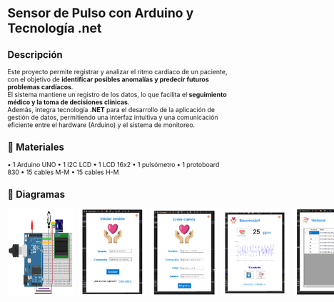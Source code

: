 # Sensor de Pulso con Arduino y Tecnología .net

## Descripción
Este proyecto permite registrar y analizar el ritmo cardíaco de un paciente, con el objetivo de **identificar posibles anomalías y predecir futuros problemas cardíacos**.  
El sistema mantiene un registro de los datos, lo que facilita el **seguimiento médico y la toma de decisiones clínicas**.  
Además, integra tecnología **.NET** para el desarrollo de la aplicación de gestión de datos, permitiendo una interfaz intuitiva y una comunicación eficiente entre el hardware (Arduino) y el sistema de monitoreo.  

## 🧰 Materiales
• 1 Arduino UNO
• 1 I2C LCD
• 1 LCD 16x2
• 1 pulsómetro
• 1 protoboard 830
• 15 cables M-M
• 15 cables H-M

## 📸 Diagramas

<div style="display: flex; gap: 10px;">
  <img src="otros/imagenes/diagramaP.png" alt="Circuito" width="150">
  <img src="otros/imagenes/diagramaInicio.png" alt="Pantalla de inicio" width="150">
  <img src="otros/imagenes/diagramaCU.png" alt="Pantalla para crear usuario" width="150">
  <img src="otros/imagenes/diagrama pulso.png" alt="Pantalla para ver el pulso" width="150">
  <img src="otros/imagenes/diagramaHistorial.png" alt="Pantalla para ver el historial" width="150">
</div>



